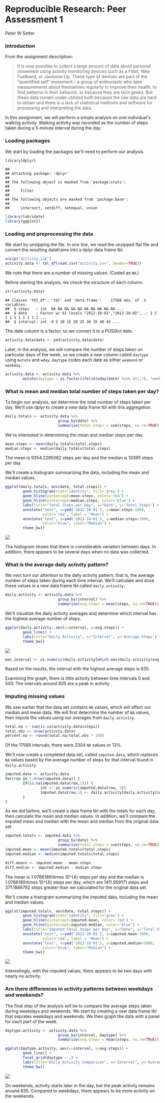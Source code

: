 # Reproducible Research: Peer Assessment 1
Peter W Setter  
### Introduction
From the assignment description:
>It is now possible to collect a large amount of data about personal movement using activity monitoring devices such as a Fitbit, Nike Fuelband, or Jawbone Up. These type of devices are part of the “quantified self” movement – a group of enthusiasts who take measurements about themselves regularly to improve their health, to find patterns in their behavior, or because they are tech geeks. But these data remain under-utilized both because the raw data are hard to obtain and there is a lack of statistical methods and software for processing and interpreting the data.

In this assignment, we will perform a simple analysis on one individual's walking activity. Walking activity was recorded as the number of steps taken during a 5-minute interval during the day.

### Loading packages
We start by loading the packages we'll need to perform our analysis.

```r
library(dplyr)
```

```
## 
## Attaching package: 'dplyr'
## 
## The following object is masked from 'package:stats':
## 
##     filter
## 
## The following objects are masked from 'package:base':
## 
##     intersect, setdiff, setequal, union
```

```r
library(lubridate)
library(ggplot2)
```

### Loading and preprocessing the data
We start by unzipping the file. In one line, we read the unzipped flat file and convert the resulting dataframe into a dplyr data frame tbl.

```r
unzip("activity.zip")
activity.data <- tbl_df(read.csv("activity.csv", header=TRUE))
```

We note that there are a number of missing values. (Coded as `NA`.)

Before starting the analysis, we check the structure of each column.

```r
str(activity.data)
```

```
## Classes 'tbl_df', 'tbl' and 'data.frame':	17568 obs. of  3 variables:
##  $ steps   : int  NA NA NA NA NA NA NA NA NA NA ...
##  $ date    : Factor w/ 61 levels "2012-10-01","2012-10-02",..: 1 1 1 1 1 1 1 1 1 1 ...
##  $ interval: int  0 5 10 15 20 25 30 35 40 45 ...
```

The date column is a factor, so we convert it to a POSIXct date.

```r
activity.data$date <- ymd(activity.data$date)
```

Later, in the analysis, we will compare the number of steps taken on particular days of the week, so we create a new column called `daytype` using `mutate` and `wday`. `daytype` codes each date as either `weekend` or `weekday`.

```r
activity.data <- activity.data %>% 
        mutate(daytype = as.factor(ifelse(wday(date) %in% c(1,7), "weekend", "weekday")))
```

### What is mean and median total number of steps taken per day?
To begin our analysis, we determine the total number of steps taken per day. We'll use dplyr to create a new data frame tbl with this aggregation.

```r
daily.totals <- activity.data %>%
                        group_by(date) %>%
                        summarise(total.steps = sum(steps, na.rm=TRUE))
```

We're interested in determining the mean and median steps per day.

```r
mean.steps <- mean(daily.totals$total.steps)
median.steps <- median(daily.totals$total.steps)
```

The mean is 9354.2295082 steps per day and the median is 10395 steps per day.

We'll create a histogram summarizing the data, including the mean and median values.

```r
ggplot(daily.totals, aes(date, total.steps)) + 
        geom_histogram(stat="identity", fill='grey') +
        geom_hline(yintercept=mean.steps, color='red') +
        geom_hline(yintercept=median.steps, color='blue') +
        labs(title="Total Steps per Day", x="Date", y='Total Steps') +
        annotate("text", x=ymd('2012-10-01'), y=mean.steps-1000, 
                 color='red', label = "Mean") +
        annotate("text", x=ymd('2012-10-01'), y=median.steps+1000, 
                 color='blue', label="Median") +
        theme_bw()      
```

![](PA1_template_files/figure-html/unnamed-chunk-8-1.png) 

The histogram shows that there is considerable variation between days. In addition, there appears to be several days when no data was collected.

### What is the average daily activity pattern?
We next turn our attention to the daily activity pattern, that is, the average number of steps taken during each time interval. We'll calculate and store these values in a new data frame tbl called `daily.activity`.


```r
daily.activity <- activity.data %>%
                        group_by(interval) %>%
                        summarise(avg.steps = mean(steps, na.rm=TRUE))
```

We'll visualize the daily activity averages and determine which interval has the highest average number of steps.


```r
ggplot(daily.activity, aes(x=interval, y=avg.steps)) +
        geom_line() +
        labs(title="Daily Activity", x="Interval", y='Average Steps') +
        theme_bw()
```

![](PA1_template_files/figure-html/unnamed-chunk-10-1.png) 

```r
max.interval <- as.numeric(daily.activity[which.max(daily.activity$avg.steps),1])
```

Based on the results, the interval with the highest average steps is 835.

Examining the graph, there is little activity between time intervals 0 and 500. The intervals around 835 are a peak in activity.

### Imputing missing values
We saw earlier that the data set contains `NA` values, which will affect our median and mean data. We will first determine the number of `NA` values, then impute the values using our averages from `daily.activity`.


```r
total.na <- sum(is.na(activity.data$steps))
total.obs <- nrow(activity.data)
percent.na <- round(total.na/total.obs * 100)
```

Of the 17568 intervals, there were 2304 `NA` values or 13%.

We'll now create a completed data set, called `imputed.data`, which replaces `NA` values based by the average number of steps for that interval found in `daily.activity`.


```r
imputed.data <- activity.data
for(row in 1:nrow(imputed.data)) {
        if(is.na(imputed.data[row,1])) {
                int <- as.numeric(imputed.data[row, 3])
                imputed.data[row,1] <- daily.activity[daily.activity$interval == int,2]
        }
}
```

As we did before, we'll create a data frame tbl with the totals for each day, then calculate the mean and median values. In addition, we'll compare the imputed mean and median with the mean and median from the original data set. 


```r
imputed.totals <- imputed.data %>%
                        group_by(date) %>%
                        summarise(total.steps = sum(steps, na.rm=TRUE))
imputed.mean <- mean(imputed.totals$total.steps)
imputed.median <- median(imputed.totals$total.steps)

diff.means <- imputed.mean - mean.steps
diff.median <- imputed.median - median.steps
```

The mean is 1.0766189\times 10^{4} steps per day and the median is 1.0766189\times 10^{4} steps per day, which are 1411.959171 steps and 371.1886792 steps greater than we calculated for the original data set.

We'll create a histogram summarizing the imputed data, including the mean and median values.

```r
ggplot(imputed.totals, aes(date, total.steps)) + 
        geom_histogram(stat="identity", fill='grey') +
        geom_hline(yintercept=imputed.mean, color='red') +
        geom_hline(yintercept=imputed.median, color='blue') +
        labs(title="Imputed Total Steps per Day", x="Date", y='Total Steps') +
        annotate("text", x=ymd('2012-10-01'), y=imputed.mean-1000, 
                 color='red', label = "Mean") +
        annotate("text", x=ymd('2012-10-01'), y=imputed.median+1000, 
                 color='blue', label="Median") +
        theme_bw() 
```

![](PA1_template_files/figure-html/unnamed-chunk-14-1.png) 

Interestingly, with the imputed values, there appears to be two days with nearly no activity. 

### Are there differences in activity patterns between weekdays and weekends?
The final step of the analysis will be to compare the average steps taken during weekdays and weekends. We start by creating a new data frame tbl that seprates weekdays and weekends. We then graph the data with a panel for each part of the week.


```r
daytype.activity <- activity.data %>%
                        group_by(interval, daytype) %>%
                        summarize(avg.steps = mean(steps, na.rm=TRUE))

ggplot(daytype.activity, aes(x=interval, y=avg.steps)) +
        geom_line() +
        facet_grid(daytype ~ .) +
        labs(title="Daily Activity Comparison", x="Interval", y='Average Steps') +
        theme_bw()
```

![](PA1_template_files/figure-html/unnamed-chunk-15-1.png) 

On weekends, activity starts later in the day, but the peak activity remains around 835. Compared to weekdays, there appears to be more activity on the weekends.
